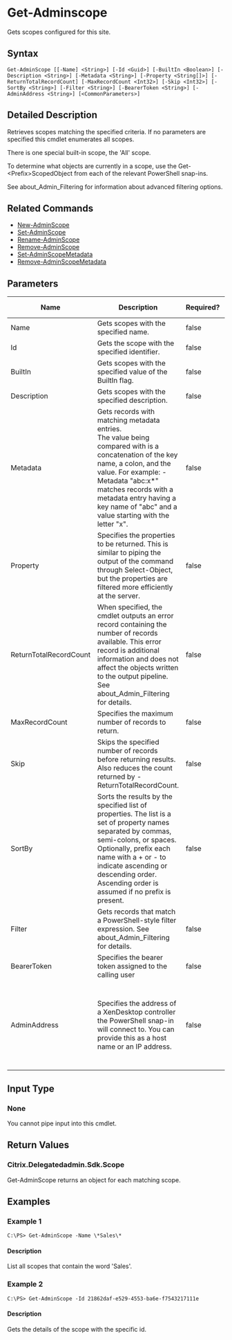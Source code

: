 ﻿
# Get-Adminscope
Gets scopes configured for this site.
## Syntax
```
Get-AdminScope [[-Name] <String>] [-Id <Guid>] [-BuiltIn <Boolean>] [-Description <String>] [-Metadata <String>] [-Property <String[]>] [-ReturnTotalRecordCount] [-MaxRecordCount <Int32>] [-Skip <Int32>] [-SortBy <String>] [-Filter <String>] [-BearerToken <String>] [-AdminAddress <String>] [<CommonParameters>]
```
## Detailed Description
Retrieves scopes matching the specified criteria. If no parameters are specified this cmdlet enumerates all scopes.

There is one special built-in scope, the 'All' scope.

To determine what objects are currently in a scope, use the Get-&lt;Prefix&gt;ScopedObject from each of the relevant PowerShell snap-ins.

See about\_Admin\_Filtering for information about advanced filtering options.


## Related Commands

* [New-AdminScope](./New-AdminScope/)
* [Set-AdminScope](./Set-AdminScope/)
* [Rename-AdminScope](./Rename-AdminScope/)
* [Remove-AdminScope](./Remove-AdminScope/)
* [Set-AdminScopeMetadata](./Set-AdminScopeMetadata/)
* [Remove-AdminScopeMetadata](./Remove-AdminScopeMetadata/)
## Parameters
| Name   | Description | Required? | Pipeline Input | Default Value |
| --- | --- | --- | --- | --- |
| Name | Gets scopes with the specified name. | false | true (ByValue, ByPropertyName) |  |
| Id | Gets the scope with the specified identifier. | false | true (ByPropertyName) |  |
| BuiltIn | Gets scopes with the specified value of the BuiltIn flag. | false | false |  |
| Description | Gets scopes with the specified description. | false | false |  |
| Metadata | Gets records with matching metadata entries.<br>The value being compared with is a concatenation of the key name, a colon, and the value. For example: -Metadata "abc:x\*" matches records with a metadata entry having a key name of "abc" and a value starting with the letter "x". | false | false |  |
| Property | Specifies the properties to be returned. This is similar to piping the output of the command through Select-Object, but the properties are filtered more efficiently at the server. | false | false |  |
| ReturnTotalRecordCount | When specified, the cmdlet outputs an error record containing the number of records available. This error record is additional information and does not affect the objects written to the output pipeline. See about\_Admin\_Filtering for details. | false | false | False |
| MaxRecordCount | Specifies the maximum number of records to return. | false | false | 250 |
| Skip | Skips the specified number of records before returning results. Also reduces the count returned by -ReturnTotalRecordCount. | false | false | 0 |
| SortBy | Sorts the results by the specified list of properties. The list is a set of property names separated by commas, semi-colons, or spaces. Optionally, prefix each name with a + or - to indicate ascending or descending order. Ascending order is assumed if no prefix is present. | false | false | The default sort order is by name or unique identifier. |
| Filter | Gets records that match a PowerShell-style filter expression. See about\_Admin\_Filtering for details. | false | false |  |
| BearerToken | Specifies the bearer token assigned to the calling user | false | false |  |
| AdminAddress | Specifies the address of a XenDesktop controller the PowerShell snap-in will connect to. You can provide this as a host name or an IP address. | false | false | Localhost. Once a value is provided by any cmdlet, this value becomes the default. |

## Input Type

### None
You cannot pipe input into this cmdlet.
## Return Values

### Citrix.Delegatedadmin.Sdk.Scope
Get-AdminScope returns an object for each matching scope.
## Examples

### Example 1
```
C:\PS> Get-AdminScope -Name \*Sales\*
```
#### Description
List all scopes that contain the word 'Sales'.
### Example 2
```
C:\PS> Get-AdminScope -Id 21862daf-e529-4553-ba6e-f7543217111e
```
#### Description
Gets the details of the scope with the specific id.
